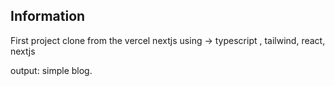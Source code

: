 ## Information

First project clone from the vercel nextjs
using -> typescript , tailwind, react, nextjs

output: simple blog.
